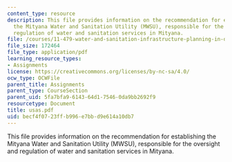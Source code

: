 ```yaml
---
content_type: resource
description: This file provides information on the recommendation for establishing
  the Mityana Water and Sanitation Utility (MWSU), responsible for the oversight and
  regulation of water and sanitation services in Mityana.
file: /courses/11-479-water-and-sanitation-infrastructure-planning-in-developing-countries-spring-2005/becf4f0723ffb996e7bbd9e614a10db7_usas.pdf
file_size: 172464
file_type: application/pdf
learning_resource_types:
- Assignments
license: https://creativecommons.org/licenses/by-nc-sa/4.0/
ocw_type: OCWFile
parent_title: Assignments
parent_type: CourseSection
parent_uid: 5fa7bfa9-6143-64d1-7546-0da9bb2692f9
resourcetype: Document
title: usas.pdf
uid: becf4f07-23ff-b996-e7bb-d9e614a10db7
---
```

This file provides information on the recommendation for establishing the Mityana Water and Sanitation Utility (MWSU), responsible for the oversight and regulation of water and sanitation services in Mityana.